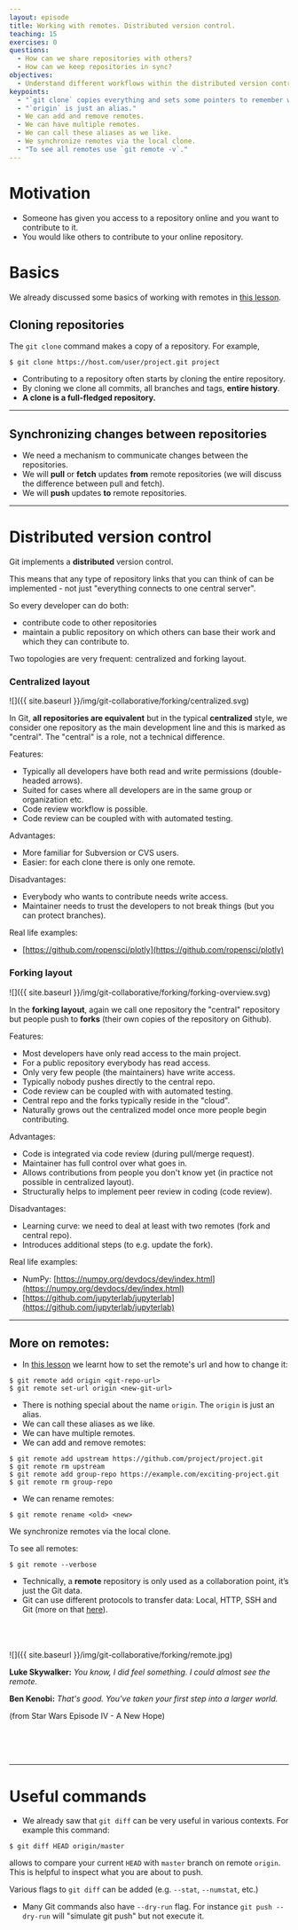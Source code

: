 ```yaml
---
layout: episode
title: Working with remotes. Distributed version control.
teaching: 15
exercises: 0
questions:
  - How can we share repositories with others?
  - How can we keep repositories in sync?
objectives:
  - Understand different workflows within the distributed version control.
keypoints:
  - "`git clone` copies everything and sets some pointers to remember where the clone came from."
  - "`origin` is just an alias."
  - We can add and remove remotes.
  - We can have multiple remotes.
  - We can call these aliases as we like.
  - We synchronize remotes via the local clone.
  - "To see all remotes use `git remote -v`."
---
```



# Motivation

- Someone has given you access to a repository online and you want to contribute to it.
- You would like others to contribute to your online repository.


# Basics

We already discussed some basics of working with remotes in [this lesson](../08-remotes).

## Cloning repositories

The `git clone` command makes a copy of a repository.  For example,

```shell
$ git clone https://host.com/user/project.git project
```

- Contributing to a repository often starts by cloning the entire repository.
- By cloning we clone all commits, all branches and tags, **entire history**.
- **A clone is a full-fledged repository.**

---

## Synchronizing changes between repositories

- We need a mechanism to communicate changes between the repositories.
- We will **pull** or **fetch** updates **from** remote repositories (we will discuss the difference between pull and fetch).
- We will **push** updates **to** remote repositories.

---

# Distributed version control

Git implements a **distributed** version control.

This means that any type of repository links that you can think of can be
implemented - not just "everything connects to one central server".

So every developer can do both:
* contribute code to other repositories
* maintain a public repository on which others can base their work and which they can contribute to. 

Two topologies are very frequent: centralized and forking layout.


### Centralized layout

![]({{ site.baseurl }}/img/git-collaborative/forking/centralized.svg)

In Git, **all repositories are equivalent** but in the typical **centralized** style, we consider one repository
as the main development line and this is marked as "central".
The "central" is a role, not a technical difference.

Features:

- Typically all developers have both read and write permissions (double-headed arrows).
- Suited for cases where all developers are in the same group or organization etc.
- Code review workflow is possible.
- Code review can be coupled with with automated testing.

Advantages:

- More familiar for Subversion or CVS users.
- Easier: for each clone there is only one remote.

Disadvantages:

- Everybody who wants to contribute needs write access.
- Maintainer needs to trust the developers to not break things (but you can protect branches).

Real life examples:

- [https://github.com/ropensci/plotly](https://github.com/ropensci/plotly)


### Forking layout

![]({{ site.baseurl }}/img/git-collaborative/forking/forking-overview.svg)

In the **forking layout**, again we call one repository the "central"
repository but people push to **forks** (their own copies of the
repository on Github).

Features:

- Most developers have only read access to the main project.
- For a public repository everybody has read access.
- Only very few people (the maintainers) have write access.
- Typically nobody pushes directly to the central repo.
- Code review can be coupled with with automated testing.
- Central repo and the forks typically reside in the "cloud".
- Naturally grows out the centralized model once more people begin
  contributing.

Advantages:

- Code is integrated via code review (during pull/merge request).
- Maintainer has full control over what goes in.
- Allows contributions from people you don't know yet (in practice not possible in centralized layout).
- Structurally helps to implement peer review in coding (code review).

Disadvantages:

- Learning curve: we need to deal at least with two remotes (fork and central repo).
- Introduces additional steps (to e.g. update the fork).

Real life examples:

- NumPy: [https://numpy.org/devdocs/dev/index.html](https://numpy.org/devdocs/dev/index.html)
- [https://github.com/jupyterlab/jupyterlab](https://github.com/jupyterlab/jupyterlab)

---


## More on remotes:

- In [this lesson](../08-remotes) we learnt how to set the remote's url and how to change it:

```shell
$ git remote add origin <git-repo-url>
$ git remote set-url origin <new-git-url>
```

- There is nothing special about the name `origin`. The `origin` is just an alias.
- We can call these aliases as we like.
- We can have multiple remotes.
- We can add and remove remotes:

```shell
$ git remote add upstream https://github.com/project/project.git
$ git remote rm upstream
$ git remote add group-repo https://example.com/exciting-project.git
$ git remote rm group-repo
```
- We can rename remotes:

```shell
$ git remote rename <old> <new>
```

We synchronize remotes via the local clone.

To see all remotes:

```shell
$ git remote --verbose
```

* Technically, a **remote** repository is only used as a collaboration point, it’s just the Git data.
* Git can use different protocols to transfer data: Local, HTTP, SSH and Git (more on that [here](https://git-scm.com/book/en/v2/Git-on-the-Server-The-Protocols)).


<br>
<br>
<br>
![]({{ site.baseurl }}/img/git-collaborative/forking/remote.jpg)
<br>

**Luke Skywalker:** *You know, I did feel something. I could almost see the remote.*

**Ben Kenobi:** *That's good. You've taken your first step into a larger world.*

(from Star Wars Episode IV - A New Hope)

<br>
<br>
<br>

---

# Useful commands

* We already saw that `git diff` can be very useful in various contexts. 
 For example this command: 

```shell
$ git diff HEAD origin/master
```

allows to compare your current `HEAD` with `master` branch on remote `origin`.
This is helpful to inspect what you are about to push. 

Various flags to `git diff` can be added (e.g. `--stat`, `--numstat`, etc.)


* Many Git commands also have `--dry-run` flag. For instance `git push --dry-run` will "simulate git push" but not execute it.


